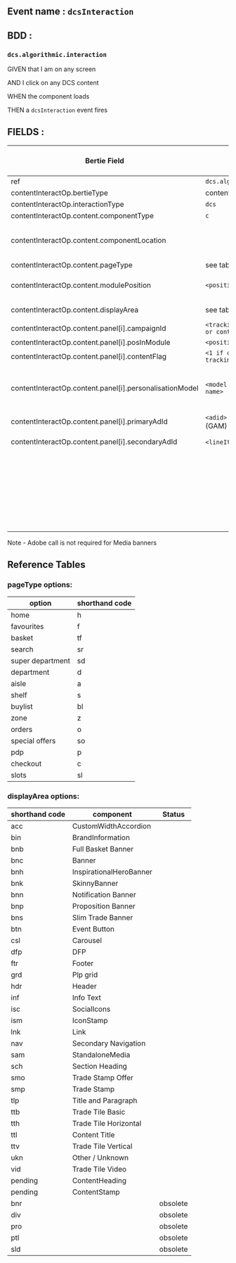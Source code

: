 ## Event name : `dcsInteraction`

## BDD :
### `dcs.algorithmic.interaction`
GIVEN that I am on any screen

AND I click on any DCS content  

WHEN the component loads

THEN a `dcsInteraction` event fires

## FIELDS :

| Bertie Field                                            | Bertie Value                                 | Notes                                         | Required | Adobe Field | Adobe Value / Syntax                                          |
|---------------------------------------------------------|----------------------------------------------|-----------------------------------------------|----------|-------------|---------------------------------------------------------------|
| ref                                                     | `dcs.algorithmic.interaction`                |                                               | yes      |             |                                                               |
| contentInteractOp.bertieType                            | contentInteractOp                            |                                               | yes      |             |                                                               |
| contentInteractOp.interactionType                       | `dcs`                                        |                                               | yes      |             |                                                               |
| contentInteractOp.content.componentType                 | `c`                                          |                                               | yes      |             |                                                               |
| contentInteractOp.content.componentLocation             |                                              | Values to be populated from ad server.        | yes      |             |                                                               |
| contentInteractOp.content.pageType                      | see table below                              |                                               | yes      | list2       |                                                               |
| contentInteractOp.content.modulePosition                | `<position of module>`                       | not required for Media banners                | yes      | list2       |                                                               |
| contentInteractOp.content.displayArea                   | see table below                              | grid vs carousel                              | yes      | list2       |                                                               |
| contentInteractOp.content.panel[i].campaignId           | `<tracking id if available or content id>`   |                                               | yes      |             |                                                               |
| contentInteractOp.content.panel[i].posInModule          | `<position within module>`                   |                                               | yes      | list2       |                                                               |
| contentInteractOp.content.panel[i].contentFlag          | `<1 if campaignId uses tracking id, else 0>` |                                               | yes      | list2       |                                                               |
| contentInteractOp.content.panel[i].personalisationModel | `<model version>-<model name>`               | do not set key if product is not personalised | yes      | list2       | see list2 syntax `no` if not personalised                     | 
| contentInteractOp.content.panel[i].primaryAdId          | `<adid>` (OS), `<creativeId>` (GAM)          | Display media only                            |          |             |                                                               |
| contentInteractOp.content.panel[i].secondaryAdId        | `<lineItemId>` (GAM)                         | Display media only                            |          |             |                                                               |
|                                                         |                                              |                                               |          | v90         | `<pers/no>` set to `pers` if this interaction is personalised |
|                                                         |                                              |                                               | yes      | v45         | list2 value                                                   |
|                                                         |                                              |                                               | yes      | e45         |                                                               |
|                                                         |                                              |                                               | yes      | v166        | `dcs`                                                         |  

Note - Adobe call is not required for Media banners

## Reference Tables

### pageType options:

| option           | shorthand code |
|------------------|----------------|
| home             | h              |
| favourites       | f              |
| basket           | tf             |
| search           | sr             |
| super department | sd             |
| department       | d              |
| aisle            | a              |
| shelf            | s              |
| buylist          | bl             |
| zone             | z              |
| orders           | o              |
| special offers   | so             |
| pdp              | p              |
| checkout         | c              |
| slots            | sl             |


### displayArea options:

| shorthand code | component               | Status   |
|----------------|-------------------------|----------|
| acc            | CustomWidthAccordion    |          |
| bin            | BrandInformation        |          |
| bnb            | Full Basket Banner      |          |
| bnc            | Banner                  |          |
| bnh            | InspirationalHeroBanner |          |
| bnk            | SkinnyBanner            |          |
| bnn            | Notification Banner     |          |
| bnp            | Proposition Banner      |          |
| bns            | Slim Trade Banner       |          |
| btn            | Event Button            |          |
| csl            | Carousel                |          |
| dfp            | DFP                     |          |
| ftr            | Footer                  |          |
| grd            | Plp grid                |          |
| hdr            | Header                  |          |
| inf            | Info Text               |          |
| isc            | SocialIcons             |          |
| ism            | IconStamp               |          |
| lnk            | Link                    |          |
| nav            | Secondary Navigation    |          |
| sam            | StandaloneMedia         |          |
| sch            | Section Heading         |          |
| smo            | Trade Stamp Offer       |          |
| smp            | Trade Stamp             |          |
| tlp            | Title and Paragraph     |          |
| ttb            | Trade Tile Basic        |          |
| tth            | Trade Tile Horizontal   |          |
| ttl            | Content Title           |          |
| ttv            | Trade Tile Vertical     |          |
| ukn            | Other / Unknown         |          |
| vid            | Trade Tile Video        |          |
| pending        | ContentHeading          |          |
| pending        | ContentStamp            |          |
| bnr            |                         | obsolete |
| div            |                         | obsolete |
| pro            |                         | obsolete |
| ptl            |                         | obsolete |
| sld            |                         | obsolete |
